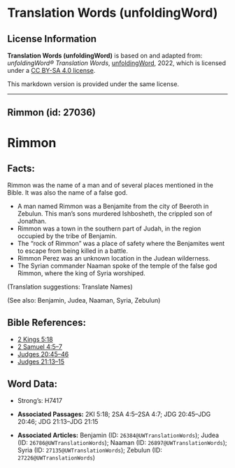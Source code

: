# Translation Words (unfoldingWord)

## License Information

**Translation Words (unfoldingWord)** is based on and adapted from: _unfoldingWord® Translation Words_, [unfoldingWord](https://unfoldingword.org/utw), 2022, which is licensed under a [CC BY-SA 4.0 license](https://creativecommons.org/licenses/by-sa/4.0/legalcode.en).

This markdown version is provided under the same license.



--------------------------------

## Rimmon (id: 27036)

Rimmon
======

Facts:
------

Rimmon was the name of a man and of several places mentioned in the Bible. It was also the name of a false god.

* A man named Rimmon was a Benjamite from the city of Beeroth in Zebulun. This man’s sons murdered Ishbosheth, the crippled son of Jonathan.
* Rimmon was a town in the southern part of Judah, in the region occupied by the tribe of Benjamin.
* The “rock of Rimmon” was a place of safety where the Benjamites went to escape from being killed in a battle.
* Rimmon Perez was an unknown location in the Judean wilderness.
* The Syrian commander Naaman spoke of the temple of the false god Rimmon, where the king of Syria worshiped.

(Translation suggestions: Translate Names)

(See also: Benjamin, Judea, Naaman, Syria, Zebulun)

Bible References:
-----------------

* [2 Kings 5:18](https://ref.ly/2Kgs5:18)
* [2 Samuel 4:5–7](https://ref.ly/2Sam4:5-2Sam4:7)
* [Judges 20:45–46](https://ref.ly/Judg20:45-Judg20:46)
* [Judges 21:13–15](https://ref.ly/Judg21:13-Judg21:15)

Word Data:
----------

* Strong’s: H7417

* **Associated Passages:** 2KI 5:18; 2SA 4:5–2SA 4:7; JDG 20:45–JDG 20:46; JDG 21:13–JDG 21:15
* **Associated Articles:** Benjamin (ID: `26384@UWTranslationWords`); Judea (ID: `26786@UWTranslationWords`); Naaman (ID: `26897@UWTranslationWords`); Syria (ID: `27135@UWTranslationWords`); Zebulun (ID: `27226@UWTranslationWords`)

